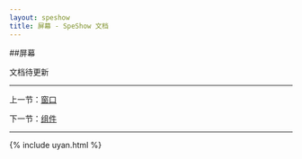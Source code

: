 ```yaml
---
layout: speshow
title: 屏幕 - SpeShow 文档
---
```


##屏幕

文档待更新

***********************************************************************

上一节：[窗口](window.html)

下一节：[组件](component.html)

***********************************************************************

{% include uyan.html %}